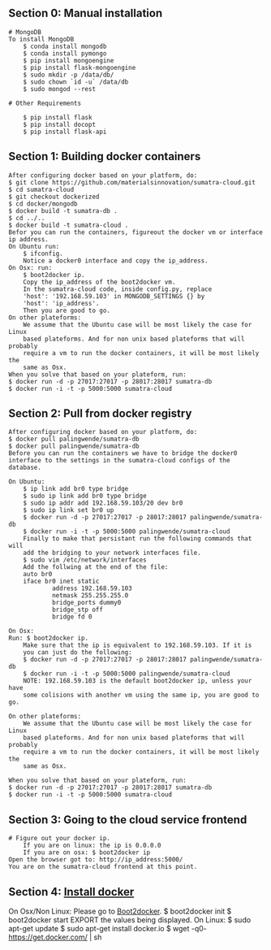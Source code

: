 ## Section 0: Manual installation
    # MongoDB
    To install MongoDB
        $ conda install mongodb
        $ conda install pymongo
        $ pip install mongoengine
        $ pip install flask-mongoengine
        $ sudo mkdir -p /data/db/
        $ sudo chown `id -u` /data/db
        $ sudo mongod --rest

    # Other Requirements

        $ pip install flask
        $ pip install docopt
        $ pip install flask-api

## Section 1: Building docker containers
    After configuring docker based on your platform, do:
    $ git clone https://github.com/materialsinnovation/sumatra-cloud.git
    $ cd sumatra-cloud
    $ git checkout dockerized
    $ cd docker/mongodb
    $ docker build -t sumatra-db .
    $ cd ../..
    $ docker build -t sumatra-cloud .
    Befor you can run the containers, figureout the docker vm or interface
    ip address.
    On Ubuntu run: 
        $ ifconfig.
        Notice a docker0 interface and copy the ip_address.
    On Osx: run: 
        $ boot2docker ip.
        Copy the ip_address of the boot2docker vm.
        In the sumatra-cloud code, inside config.py, replace 
        'host': '192.168.59.103' in MONGODB_SETTINGS {} by
        'host': 'ip_address'.
        Then you are good to go.
    On other plateforms:
        We assume that the Ubuntu case will be most likely the case for Linux
        based plateforms. And for non unix based plateforms that will probably
        require a vm to run the docker containers, it will be most likely the 
        same as Osx.
    When you solve that based on your plateform, run:
    $ docker run -d -p 27017:27017 -p 28017:28017 sumatra-db
    $ docker run -i -t -p 5000:5000 sumatra-cloud

## Section 2: Pull from docker registry
    After configuring docker based on your platform, do:
    $ docker pull palingwende/sumatra-db
    $ docker pull palingwende/sumatra-db
    Before you can run the containers we have to bridge the docker0 
    interface to the settings in the sumatra-cloud configs of the database.

    On Ubuntu:
        $ ip link add br0 type bridge
        $ sudo ip link add br0 type bridge
        $ sudo ip addr add 192.168.59.103/20 dev br0
        $ sudo ip link set br0 up
        $ docker run -d -p 27017:27017 -p 28017:28017 palingwende/sumatra-db
        $ docker run -i -t -p 5000:5000 palingwende/sumatra-cloud
        Finally to make that persistant run the following commands that will 
        add the bridging to your network interfaces file.
        $ sudo vim /etc/network/interfaces
        Add the follwing at the end of the file:
        auto br0
        iface br0 inet static
                address 192.168.59.103
                netmask 255.255.255.0
                bridge_ports dummy0
                bridge_stp off
                bridge fd 0

    On Osx:
    Run: $ boot2docker ip.
        Make sure that the ip is equivalent to 192.168.59.103. If it is
        you can just do the following:
        $ docker run -d -p 27017:27017 -p 28017:28017 palingwende/sumatra-db
        $ docker run -i -t -p 5000:5000 palingwende/sumatra-cloud
        NOTE: 192.168.59.103 is the default boot2docker ip, unless your have
        some colisions with another vm using the same ip, you are good to go.

    On other plateforms:
        We assume that the Ubuntu case will be most likely the case for Linux
        based plateforms. And for non unix based plateforms that will probably
        require a vm to run the docker containers, it will be most likely the 
        same as Osx.

    When you solve that based on your plateform, run:
    $ docker run -d -p 27017:27017 -p 28017:28017 sumatra-db
    $ docker run -i -t -p 5000:5000 sumatra-cloud

## Section 3: Going to the cloud service frontend
    # Figure out your docker ip.
        If you are on linux: the ip is 0.0.0.0
        If you are on osx: $ boot2docker ip
    Open the browser got to: http://ip_address:5000/
    You are on the sumatra-cloud frontend at this point.

## Section 4: [Install docker][official]
On Osx/Non Linux: 
    Please go to [Boot2docker][boot2docker].
    $ boot2docker init
    $ boot2docker start
    EXPORT the values being displayed.
On Linux:
    $ sudo apt-get update
    $ sudo apt-get install docker.io
    $ wget -q0- https://get.docker.com/ | sh


[official]: https://docs.docker.com/installation/
[boot2docker]: https://github.com/boot2docker/osx-installer/releases/tag/v1.5.0
